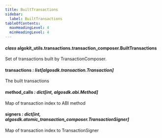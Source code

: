 ```yaml
---
title: BuiltTransactions
sidebar:
  label: BuiltTransactions
tableOfContents:
  maxHeadingLevel: 4
  minHeadingLevel: 4
---
```


#### _class_ algokit_utils.transactions.transaction_composer.BuiltTransactions

Set of transactions built by TransactionComposer.

#### transactions _: list[algosdk.transaction.Transaction]_

The built transactions

#### method_calls _: dict[int, algosdk.abi.Method]_

Map of transaction index to ABI method

#### signers _: dict[int, algosdk.atomic_transaction_composer.TransactionSigner]_

Map of transaction index to TransactionSigner
